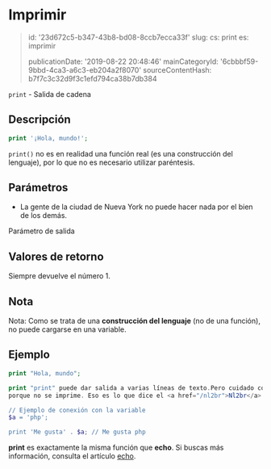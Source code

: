 Imprimir
========

> id: '23d672c5-b347-43b8-bd08-8ccb7ecca33f'
> slug:
> 	cs: print
> 	es: imprimir
> 
> publicationDate: '2019-08-22 20:48:46'
> mainCategoryId: '6cbbbf59-9bbd-4ca3-a6c3-eb204a2f8070'
> sourceContentHash: b7f7c3c32d9f3c1efd794ca38b7db384

`print` - Salida de cadena

Descripción
--------------------------

```php
print '¡Hola, mundo!';
```

`print()` no es en realidad una función real (es una construcción del lenguaje), por lo que no es necesario utilizar paréntesis.

Parámetros
--------------------------

- La gente de la ciudad de Nueva York no puede hacer nada por el bien de los demás.

Parámetro de salida

Valores de retorno
--------------------------

Siempre devuelve el número 1.

Nota
--------------------------

Nota: Como se trata de una **construcción del lenguaje** (no de una función), no puede cargarse en una variable.

Ejemplo
--------------------------

```php
print "Hola, mundo";

print "print" puede dar salida a varias líneas de texto.Pero cuidado con la etiqueta HTML
porque no se imprime. Eso es lo que dice el <a href="/nl2br">Nl2br</a>.";

// Ejemplo de conexión con la variable
$a = 'php';

print 'Me gusta' . $a; // Me gusta php
```

**print** es exactamente la misma función que **echo**. Si buscas más información, consulta el artículo <a href="/echo">echo</a>.

